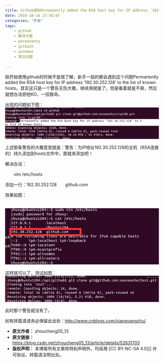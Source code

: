 ```yaml
---
title: Github遇到Permanently added the RSA host key for IP address '192.30.252.128' to the list of known host
date: 2016-10-16 17:58:07
categories: "开发"
tags:
	- github
	- 解决方案
	- permanenty
	- gitbash
	- windows
	- 常见问题

---
```


刚开始使用github的时候不是很了解，新手一般的都会遇到这个问题Permanently added the RSA host key for IP address ‘192.30.252.128’ to the list of known hosts。其实这只是一个警告无伤大雅，继续用就是了，但是看着就是不爽，然后就想办法把他KO，一招致命。

出现的问题如下图：
![这里写图片描述][JBMB-YAEQ-2U3A.jpg]

上述那条警告的大概意思就是：警告：为IP地址192.30.252.128的主机（RSA连接的）持久添加到hosts文件中，那就来添加吧！

解决办法：

　　vim /etc/hosts

添加一行：192.30.252.128　　github.com

效果如图：

　　![这里写图片描述][7NNA-J3EM-VN7F.jpg]

这样就可以了，测试如图：
![这里写图片描述][BIMN-IQBY-BIZV.jpg]

此时那个警告就没有了。

如有转载请请务必保留此出处：http://www.cnblogs.com/xiangyangzhu/


[JBMB-YAEQ-2U3A.jpg]: static/resources/crawler/JBMB-YAEQ-2U3A.jpg
[7NNA-J3EM-VN7F.jpg]: static/resources/crawler/7NNA-J3EM-VN7F.jpg
[BIMN-IQBY-BIZV.jpg]: static/resources/crawler/BIMN-IQBY-BIZV.jpg
 *  **原文作者：** zhoucheng05_13
 *  **原文链接：** https://blog.csdn.net/zhoucheng05_13/article/details/52831703
 *  **版权声明：** 本博客所有文章除特别声明外，均采用 [CC BY-NC-SA 4.0][] 许可协议。转载请注明出处。
